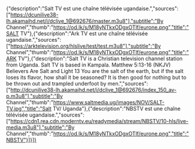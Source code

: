 {"description":"Salt TV est une chaîne télévisée ugandaise.","sources":["https://dcunilive38-lh.akamaihd.net/i/dclive_1@692676/master.m3u8"],"subtitle":"By Channel","thumb":"https://od.lk/s/M18yNTkxODgxOTlf/eurone.png","title":"SALT TV"},{"description":"Ark TV est une chaîne télévisée ugandaise.","sources":["https://arktelevision.org/hlslive/test/test.m3u8"],"subtitle":"By Channel","thumb":"https://od.lk/s/M18yNTkxODgxOTlf/eurone.png","title":"ARK TV"},{"description":"Salt TV is a Christian television channel station from Uganda. Salt TV is based in Kampala. Matthew 5:13-16 (NKJV) Believers Are Salt and Light 13 You are the salt of the earth, but if the salt loses its flavor, how shall it be seasoned? It is then good for nothing but to be thrown out and trampled underfoot by men.","sources":["http://dcunilive38-lh.akamaihd.net/i/dclive_1@692676/index_150_av-p.m3u8"],"subtitle":"By Channel","thumb":"https://www.saltmedia.ug/images/NOV/SALT-TV.jpg","title":"Salt TV/ Uganda"},{"description":"NBSTV est une chaîne télévisée ugandaise.","sources":["https://cdn1.rea.cdn.moderntv.eu/readymedia/stream/NBSTV/10-hls/live-media.m3u8"],"subtitle":"By Channel","thumb":"https://od.lk/s/M18yNTkxODgxOTlf/eurone.png","title":"NBSTV"}]}]}
